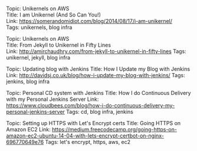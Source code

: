 Topic: Unikernels on AWS  
Title: I am Unikernel (And So Can You!)  
Link: https://somerandomidiot.com/blog/2014/08/17/i-am-unikernel/  
Tags: unikernels, blog infra  

Topic: Unikernels on AWS  
Title: From Jekyll to Unikernel in Fifty Lines  
Link: http://amirchaudhry.com/from-jekyll-to-unikernel-in-fifty-lines
Tags: unikernel, jekyll, blog infra

Topic: Updating blog with Jenkins
Title: How I Update my Blog with Jenkins
Link: http://davidsj.co.uk/blog/how-i-update-my-blog-with-jenkins/
Tags: jenkins, blog infra

Topic: Personal CD system with Jenkins
Title: How I do Continuous Delivery with my Personal Jenkins Server
Link: https://www.cloudbees.com/blog/how-i-do-continuous-delivery-my-personal-jenkins-server
Tags: cd, blog infra, jenkins 

Topic: Setting up HTTPS with Let's Encrypt certs
Title: Going HTTPS on Amazon EC2
Link: https://medium.freecodecamp.org/going-https-on-amazon-ec2-ubuntu-14-04-with-lets-encrypt-certbot-on-nginx-696770649e76
Tags: let's encrypt, https, aws, ec2

